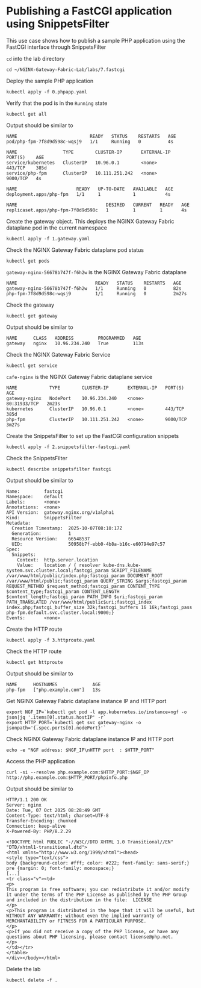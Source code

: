 # Publishing a FastCGI application using SnippetsFilter

This use case shows how to publish a sample PHP application using the FastCGI interface through SnippetsFilter

`cd` into the lab directory
```code
cd ~/NGINX-Gateway-Fabric-Lab/labs/7.fastcgi
```

Deploy the sample PHP application
```code
kubectl apply -f 0.phpapp.yaml
```

Verify that the pod is in the `Running` state

```code
kubectl get all
```

Output should be similar to

```
NAME                           READY   STATUS    RESTARTS   AGE
pod/php-fpm-7f8d9d598c-wqsj9   1/1     Running   0          4s

NAME                 TYPE        CLUSTER-IP       EXTERNAL-IP   PORT(S)    AGE
service/kubernetes   ClusterIP   10.96.0.1        <none>        443/TCP    385d
service/php-fpm      ClusterIP   10.111.251.242   <none>        9000/TCP   4s

NAME                      READY   UP-TO-DATE   AVAILABLE   AGE
deployment.apps/php-fpm   1/1     1            1           4s

NAME                                 DESIRED   CURRENT   READY   AGE
replicaset.apps/php-fpm-7f8d9d598c   1         1         1       4s
```

Create the gateway object. This deploys the NGINX Gateway Fabric dataplane pod in the current namespace
```code
kubectl apply -f 1.gateway.yaml
```

Check the NGINX Gateway Fabric dataplane pod status
```
kubectl get pods
```

`gateway-nginx-56678b747f-f6h2w` is the NGINX Gateway Fabric dataplane
```
NAME                             READY   STATUS    RESTARTS   AGE
gateway-nginx-56678b747f-f6h2w   1/1     Running   0          82s
php-fpm-7f8d9d598c-wqsj9         1/1     Running   0          2m27s
```

Check the gateway
```code
kubectl get gateway
```

Output should be similar to
```code
NAME      CLASS   ADDRESS         PROGRAMMED   AGE
gateway   nginx   10.96.234.240   True         113s
```

Check the NGINX Gateway Fabric Service
```code
kubectl get service
```

`cafe-nginx` is the NGINX Gateway Fabric dataplane service
```code
NAME            TYPE        CLUSTER-IP       EXTERNAL-IP   PORT(S)        AGE
gateway-nginx   NodePort    10.96.234.240    <none>        80:31933/TCP   2m23s
kubernetes      ClusterIP   10.96.0.1        <none>        443/TCP        385d
php-fpm         ClusterIP   10.111.251.242   <none>        9000/TCP       3m27s
```

Create the SnippetsFilter to set up the FastCGI configuration snippets
```code
kubectl apply -f 2.snippetsfilter-fastcgi.yaml
```

Check the SnippetsFilter
```code
kubectl describe snippetsfilter fastcgi
```

Output should be similar to
```code
Name:         fastcgi
Namespace:    default
Labels:       <none>
Annotations:  <none>
API Version:  gateway.nginx.org/v1alpha1
Kind:         SnippetsFilter
Metadata:
  Creation Timestamp:  2025-10-07T08:10:17Z
  Generation:          1
  Resource Version:    66548537
  UID:                 50958b7f-ebb0-4b8a-b16c-e60794e97c57
Spec:
  Snippets:
    Context:  http.server.location
    Value:    location / { resolver kube-dns.kube-system.svc.cluster.local;fastcgi_param SCRIPT_FILENAME /var/www/html/public/index.php;fastcgi_param DOCUMENT_ROOT /var/www/html/public;fastcgi_param QUERY_STRING $args;fastcgi_param REQUEST_METHOD $request_method;fastcgi_param CONTENT_TYPE $content_type;fastcgi_param CONTENT_LENGTH $content_length;fastcgi_param PATH_INFO $uri;fastcgi_param PATH_TRANSLATED /var/www/html/public$uri;fastcgi_index index.php;fastcgi_buffer_size 32k;fastcgi_buffers 16 16k;fastcgi_pass php-fpm.default.svc.cluster.local:9000;}
Events:       <none>
```

Create the HTTP route
```code
kubectl apply -f 3.httproute.yaml
```

Check the HTTP route
```code
kubectl get httproute
```

Output should be similar to
```code
NAME      HOSTNAMES             AGE
php-fpm   ["php.example.com"]   13s
```

Get NGINX Gateway Fabric dataplane instance IP and HTTP port
```code
export NGF_IP=`kubectl get pod -l app.kubernetes.io/instance=ngf -o json|jq '.items[0].status.hostIP' -r`
export HTTP_PORT=`kubectl get svc gateway-nginx -o jsonpath='{.spec.ports[0].nodePort}'`
```

Check NGINX Gateway Fabric dataplane instance IP and HTTP port
```code
echo -e "NGF address: $NGF_IP\nHTTP port  : $HTTP_PORT"
```

Access the PHP application
```code
curl -si --resolve php.example.com:$HTTP_PORT:$NGF_IP http://php.example.com:$HTTP_PORT/phpinfo.php
```

Output should be similar to
```code
HTTP/1.1 200 OK
Server: nginx
Date: Tue, 07 Oct 2025 08:28:49 GMT
Content-Type: text/html; charset=UTF-8
Transfer-Encoding: chunked
Connection: keep-alive
X-Powered-By: PHP/8.2.29

<!DOCTYPE html PUBLIC "-//W3C//DTD XHTML 1.0 Transitional//EN" "DTD/xhtml1-transitional.dtd">
<html xmlns="http://www.w3.org/1999/xhtml"><head>
<style type="text/css">
body {background-color: #fff; color: #222; font-family: sans-serif;}
pre {margin: 0; font-family: monospace;}
[...]
<tr class="v"><td>
<p>
This program is free software; you can redistribute it and/or modify it under the terms of the PHP License as published by the PHP Group and included in the distribution in the file:  LICENSE
</p>
<p>This program is distributed in the hope that it will be useful, but WITHOUT ANY WARRANTY; without even the implied warranty of MERCHANTABILITY or FITNESS FOR A PARTICULAR PURPOSE.
</p>
<p>If you did not receive a copy of the PHP license, or have any questions about PHP licensing, please contact license@php.net.
</p>
</td></tr>
</table>
</div></body></html>
```

Delete the lab

```code
kubectl delete -f .
```

